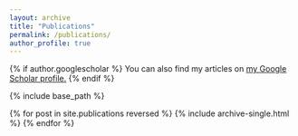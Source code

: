 ```yaml
---
layout: archive
title: "Publications"
permalink: /publications/
author_profile: true
---
```


<script src="https://bibbase.org/service/mendeley/74c52b30-dfe0-36a7-acfb-14950def9662/group/02975d02-91a7-304a-858e-a812d33a313a?jsonp=1"></script> 

{% if author.googlescholar %}
  You can also find my articles on <u><a href="{{author.googlescholar}}">my Google Scholar profile</a>.</u>
{% endif %}

{% include base_path %}

{% for post in site.publications reversed %}
  {% include archive-single.html %}
{% endfor %}
